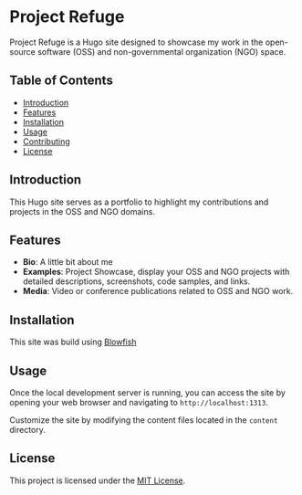 # Project Refuge

Project Refuge is a Hugo site designed to showcase my work in the open-source software (OSS) and non-governmental organization (NGO) space.

## Table of Contents

- [Introduction](#introduction)
- [Features](#features)
- [Installation](#installation)
- [Usage](#usage)
- [Contributing](#contributing)
- [License](#license)

## Introduction

This Hugo site serves as a portfolio to highlight my contributions and projects in the OSS and NGO domains. 

## Features

- **Bio**: A little bit about me
- **Examples**: Project Showcase, display your OSS and NGO projects with detailed descriptions, screenshots, code samples, and links.
- **Media**: Video or conference publications related to OSS and NGO work.

## Installation

This site was build using [Blowfish](https://github.com/nunocoracao/blowfish/) 

## Usage

Once the local development server is running, you can access the site by opening your web browser and navigating to `http://localhost:1313`.

Customize the site by modifying the content files located in the `content` directory.

## License

This project is licensed under the [MIT License](LICENSE.md).
